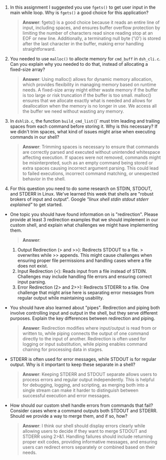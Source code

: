 1. In this assignment I suggested you use `fgets()` to get user input in the main while loop. Why is `fgets()` a good choice for this application?

    > **Answer**:  fgets() is a good choice because it reads an entire line of input, including spaces, and ensures
	 > buffer overflow protection by limiting the number of characters read since reading stop at an EOF or new line. Additionally, a terminating null byte ('\0') is stored after the last character in the buffer, making error handling straightforward.

2. You needed to use `malloc()` to allocte memory for `cmd_buff` in `dsh_cli.c`. Can you explain why you needed to do that, instead of allocating a fixed-size array?

    > **Answer**:  Using malloc() allows for dynamic memory allocation, which provides flexibility in managing memory
	 > based on runtime needs. A fixed-size array might either waste memory if the buffer is too large or risk truncation
	 > if the buffer is too small. malloc() ensures that we allocate exactly what is needed and allows for deallocation
	 > when the memory is no longer in use. We access all the buffer we need without wasting any memory.


3. In `dshlib.c`, the function `build_cmd_list(`)` must trim leading and trailing spaces from each command before storing it. Why is this necessary? If we didn't trim spaces, what kind of issues might arise when executing commands in our shell?

    > **Answer**:  Trimming spaces is necessary to ensure that commands are correctly parsed and executed without unintended whitespace affecting execution. If spaces were not removed, commands might be misinterpreted, such as an empty command being stored or extra spaces causing incorrect argument parsing. This could lead to failed executions, incorrect command matching, or unexpected behavior in the shell.

4. For this question you need to do some research on STDIN, STDOUT, and STDERR in Linux. We've learned this week that shells are "robust brokers of input and output". Google _"linux shell stdin stdout stderr explained"_ to get started.

- One topic you should have found information on is "redirection". Please provide at least 3 redirection examples that we should implement in our custom shell, and explain what challenges we might have implementing them.

    > **Answer**:  
	 1. Output Redirection (> and >>): Redirects STDOUT to a file. > overwrites while >> appends. This might cause challenges when ensuring proper file permissions and handling cases where a file does not exist.
	 2. Input Redirection (<): Reads input from a file instead of STDIN. Challenges may include handling file errors and ensuring correct input parsing.
	 3. Error Redirection (2> and 2>>): Redirects STDERR to a file. One challenge that might arise here is separating error messages from regular output while maintaining usability.

- You should have also learned about "pipes". Redirection and piping both involve controlling input and output in the shell, but they serve different purposes. Explain the key differences between redirection and piping.

    > **Answer**:  Redirection modifies where input/output is read from or written to, while piping connects the output of one command directly to the input of another. Redirection is often used for logging or input substitution, while piping enables command chaining for processing data in stages.

- STDERR is often used for error messages, while STDOUT is for regular output. Why is it important to keep these separate in a shell?

    > **Answer**:  Keeping STDERR and STDOUT separate allows users to process errors and regular output independently.
	 > This is helpful for debugging, logging, and scripting, as merging both into a single stream can make it harder to distinguish between successful execution and error messages.

- How should our custom shell handle errors from commands that fail? Consider cases where a command outputs both STDOUT and STDERR. Should we provide a way to merge them, and if so, how?

    > **Answer**:  I think our shell should display errors clearly while allowing users to decide if they want to merge STDOUT and STDERR using 2>&1. Handling failures should include returning proper exit codes, providing informative messages, and ensuring users can redirect errors separately or combined based on their needs.
